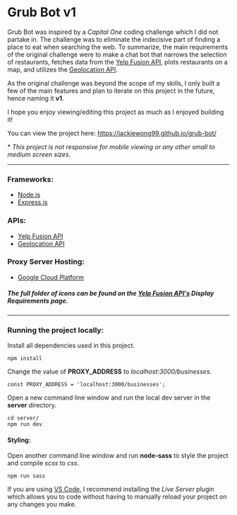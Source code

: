 # Grub Bot v1

Grub Bot was inspired by a _Capital_ _One_ coding challenge which I did not partake in. The challenge was to eliminate the indecisive part of finding a place to eat when searching the web. To summarize, the main requirements of the original challenge were to make a chat bot that narrows the selection of restaurants, fetches data from the [Yelp Fusion API](https://www.yelp.com/fusion 'Yelp Fusion API'), plots restaurants on a map, and utilizes the [Geolocation API](https://developer.mozilla.org/en-US/docs/Web/API/Geolocation_API 'Geolocation API').

As the original challenge was beyond the scope of my skills, I only built a few of the main features and plan to iterate on this project in the future, hence naming it **v1**.

I hope you enjoy viewing/editing this project as much as I enjoyed building it!

You can view the project here: https://jackiewong99.github.io/grub-bot/

\* _This project is not responsive for mobile viewing or any other small to medium screen sizes_.

---

### **Frameworks:**

- [Node.js](https://nodejs.org/en/about/ 'Node.js')
- [Express.js](https://expressjs.com/ 'Express.js')

### **APIs:**

- [Yelp Fusion API](https://www.yelp.com/fusion 'Yelp Fusion API')
- [Geolocation API](https://developer.mozilla.org/en-US/docs/Web/API/Geolocation_API 'Geolocation API')

### **Proxy Server Hosting:**

- [Google Cloud Platform](https://cloud.google.com/ 'Google Cloud Platform')

##### _The full folder of icons can be found on the [Yelp Fusion API's](https://www.yelp.com/developers/display_requirements 'Yelp Fusion API') Display Requirements page_.

---

### **Running the project locally:**

Install all dependencies used in this project.

```
npm install
```

Change the value of **PROXY_ADDRESS** to _localhost:3000/businesses_.

```
const PROXY_ADDRESS = 'localhost:3000/businesses';
```

Open a new command line window and run the local dev server in the **server** directory.

```
cd server/
npm run dev
```

#### Styling:

Open another command line window and run **node-sass** to style the project and compile _scss_ to _css_.

```
npm run sass
```

If you are using [VS Code](https://code.visualstudio.com/ 'VS Code'), I recommend installing the _Live Server_ plugin which allows you to code without having to manually reload your project on any changes you make.
